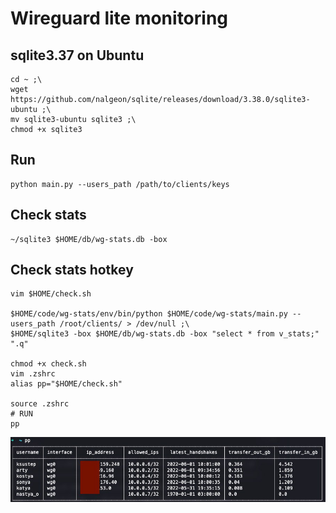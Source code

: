 # Wireguard lite monitoring


## sqlite3.37 on Ubuntu
```shell
cd ~ ;\
wget https://github.com/nalgeon/sqlite/releases/download/3.38.0/sqlite3-ubuntu ;\
mv sqlite3-ubuntu sqlite3 ;\
chmod +x sqlite3
```

## Run
```shell
python main.py --users_path /path/to/clients/keys
```

## Check stats
```shell
~/sqlite3 $HOME/db/wg-stats.db -box
```

## Check stats hotkey
```shell
vim $HOME/check.sh

$HOME/code/wg-stats/env/bin/python $HOME/code/wg-stats/main.py --users_path /root/clients/ > /dev/null ;\
$HOME/sqlite3 -box $HOME/db/wg-stats.db -box "select * from v_stats;" ".q"

chmod +x check.sh
vim .zshrc
alias pp="$HOME/check.sh"

source .zshrc
# RUN
pp
```

![img](pics/ex.jpg)
